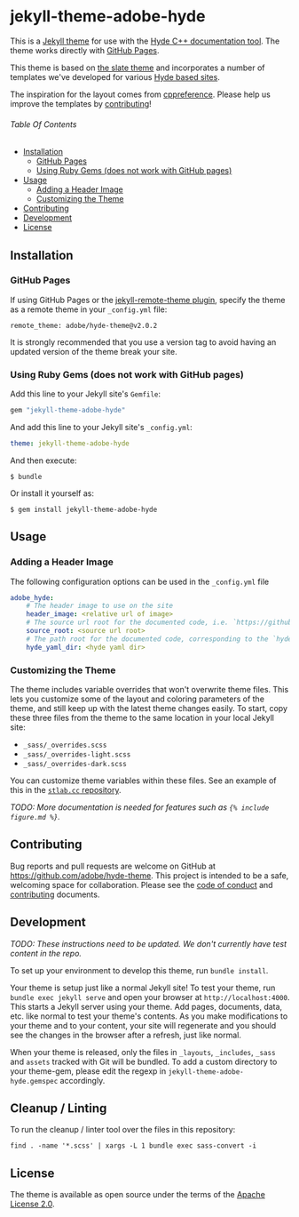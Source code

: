 # jekyll-theme-adobe-hyde

This is a [Jekyll theme](https://jekyllrb.com/docs/themes/) for use with the [Hyde C++ documentation tool](https://github.com/adobe/hyde). The theme works directly with [GitHub Pages](https://pages.github.com/).

This theme is based on [the slate theme](jekyll-theme-slate) and incorporates a number of templates we've developed for various [Hyde based sites](http://stlab.cc/libraries/stlab2Fcopy_on_write.hpp/copy_on_write3CT3E/).

The inspiration for the layout comes from [cppreference](https://en.cppreference.com/w/cpp/string/basic_string). Please help us improve the templates by [contributing](#contributing)!

###### Table Of Contents

<!-- TOC depthFrom:2 depthTo:5 withLinks:1 updateOnSave:1 orderedList:0 -->

- [Installation](#installation)
	- [GitHub Pages](#github-pages)
	- [Using Ruby Gems (does not work with GitHub pages)](#using-ruby-gems-does-not-work-with-github-pages)
- [Usage](#usage)
	- [Adding a Header Image](#adding-a-header-image)
	- [Customizing the Theme](#customizing-the-theme)
- [Contributing](#contributing)
- [Development](#development)
- [License](#license)

<!-- /TOC -->

## Installation

### GitHub Pages

If using GitHub Pages or the [jekyll-remote-theme plugin](https://github.com/benbalter/jekyll-remote-theme), specify the theme as a remote theme in your `_config.yml` file:

```
remote_theme: adobe/hyde-theme@v2.0.2
```

It is strongly recommended that you use a version tag to avoid having an updated version of the theme break your site.

### Using Ruby Gems (does not work with GitHub pages)

Add this line to your Jekyll site's `Gemfile`:

```ruby
gem "jekyll-theme-adobe-hyde"
```

And add this line to your Jekyll site's `_config.yml`:

```yaml
theme: jekyll-theme-adobe-hyde
```

And then execute:

    $ bundle

Or install it yourself as:

    $ gem install jekyll-theme-adobe-hyde

## Usage

### Adding a Header Image

The following configuration options can be used in the `_config.yml` file

```yaml
adobe_hyde:
    # The header image to use on the site
    header_image: <relative url of image>
    # The source url root for the documented code, i.e. `https://github.com/<org>/<repo>/blob/main/include`
    source_root: <source url root>
    # The path root for the documented code, corresponding to the `hyde --hyde-yaml-dir=` option, i.e. `/include` if `hyde --hyde-yaml-dir=./include`
    hyde_yaml_dir: <hyde yaml dir>
```

### Customizing the Theme

The theme includes variable overrides that won't overwrite theme files. This lets you customize some of the layout and coloring parameters of the theme, and still keep up with the latest theme changes easily. To start, copy these three files from the theme to the same location in your local Jekyll site:

  - `_sass/_overrides.scss`
  - `_sass/_overrides-light.scss`
  - `_sass/_overrides-dark.scss`

You can customize theme variables within these files. See an example of this in the [`stlab.cc` repository](https://github.com/stlab/stlab.github.io/tree/master/_sass).

_TODO: More documentation is needed for features such as `{% include figure.md %}`._

## Contributing

Bug reports and pull requests are welcome on GitHub at https://github.com/adobe/hyde-theme. This project is intended to be a safe, welcoming space for collaboration. Please see the [code of conduct](./CODE_OF_CONDUCT.md) and [contributing](./.github/CONTRIBUTING.md) documents.

## Development

_TODO: These instructions need to be updated. We don't currently have test content in the repo._

To set up your environment to develop this theme, run `bundle install`.

Your theme is setup just like a normal Jekyll site! To test your theme, run `bundle exec jekyll serve` and open your browser at `http://localhost:4000`. This starts a Jekyll server using your theme. Add pages, documents, data, etc. like normal to test your theme's contents. As you make modifications to your theme and to your content, your site will regenerate and you should see the changes in the browser after a refresh, just like normal.

When your theme is released, only the files in `_layouts`, `_includes`, `_sass` and `assets` tracked with Git will be bundled.
To add a custom directory to your theme-gem, please edit the regexp in `jekyll-theme-adobe-hyde.gemspec` accordingly.

## Cleanup / Linting

To run the cleanup / linter tool over the files in this repository:

    find . -name '*.scss' | xargs -L 1 bundle exec sass-convert -i

## License

The theme is available as open source under the terms of the [Apache License 2.0](./LICENSE.txt).
